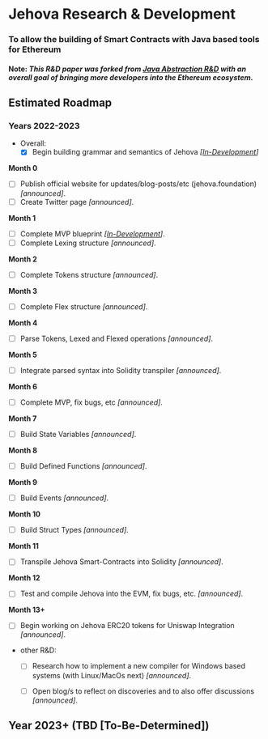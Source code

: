 # Jehova Research & Development

### To allow the building of Smart Contracts with Java based tools for Ethereum

#### Note: *This R&D paper was forked from [Java Abstraction R&D](https://github.com/jeyakatsa/ethereum-smart-contract-java-abstraction/tree/main/r%26d-files) with an overall goal of bringing more developers into the Ethereum ecosystem.*

## Estimated Roadmap 

### Years 2022-2023

- Overall: 
  - [X] Begin building grammar and semantics of Jehova *[[In-Development](https://github.com/jeyakatsa/jehova/blob/main/R%26D-files/Grammar-Semantics-R%26D.md)]*

**Month 0**
  - [ ] Publish official website for updates/blog-posts/etc (jehova.foundation) *[announced]*.
  - [ ] Create Twitter page *[announced]*.

**Month 1**
  - [ ] Complete MVP blueprint *[[In-Development](https://github.com/jeyakatsa/jehova/blob/main/R&D-files/MVPblueprint.md)]*.
  - [ ] Complete Lexing structure *[announced]*.

**Month 2** 
  - [ ] Complete Tokens structure *[announced]*.

**Month 3**
  - [ ] Complete Flex structure *[announced]*.

**Month 4**
  - [ ] Parse Tokens, Lexed and Flexed operations *[announced]*.

**Month 5**
  - [ ] Integrate parsed syntax into Solidity transpiler *[announced]*.

**Month 6**
  - [ ] Complete MVP, fix bugs, etc *[announced]*.

**Month 7**
  - [ ] Build State Variables *[announced]*.

**Month 8**
  - [ ] Build Defined Functions *[announced]*.

**Month 9**
  - [ ] Build Events *[announced]*.

**Month 10**
  - [ ] Build Struct Types *[announced]*.

**Month 11**
  - [ ] Transpile Jehova Smart-Contracts into Solidity *[announced]*.

**Month 12**
  - [ ] Test and compile Jehova into the EVM, fix bugs, etc. *[announced]*.

**Month 13+**
  - [ ] Begin working on Jehova ERC20 tokens for Uniswap Integration *[announced]*.

- other R&D: 
  - [ ] Research how to implement a new compiler for Windows based systems (with Linux/MacOs next) *[announced]*.
  - [ ] Open blog/s to reflect on discoveries and to also offer discussions *[announced]*.
 

## Year 2023+ (TBD [To-Be-Determined])
